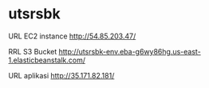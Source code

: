 # utsrsbk

URL EC2 instance
http://54.85.203.47/

RRL S3 Bucket
http://utsrsbk-env.eba-g6wy86hg.us-east-1.elasticbeanstalk.com/

URL aplikasi 
http://35.171.82.181/
